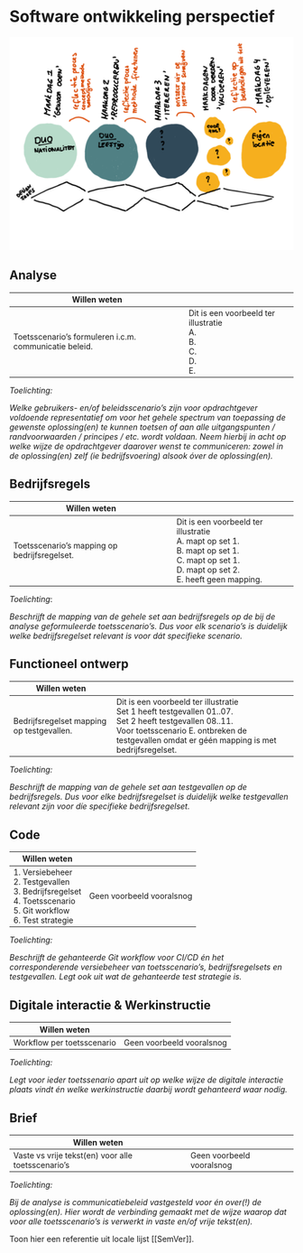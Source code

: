 # Software ontwikkeling perspectief

![Tekstueel alternatief voor methode](media/method.svg "Methode")

## Analyse

| Willen weten                                           |                                                                         |
| ------------------------------------------------------ | ----------------------------------------------------------------------- |
| Toetsscenario’s formuleren i.c.m. communicatie beleid. | Dit is een voorbeeld ter illustratie<br/>A.<br/>B.<br/>C.<br/>D.<br/>E. |

*Toelichting:*

*Welke gebruikers- en/of beleidsscenario’s zijn voor opdrachtgever voldoende representatief om voor het gehele spectrum van toepassing de gewenste oplossing(en) te kunnen toetsen of aan alle uitgangspunten / randvoorwaarden / principes / etc. wordt voldaan. Neem hierbij in acht op welke wijze de opdrachtgever daarover wenst te communiceren: zowel in de oplossing(en) zelf (ie bedrijfsvoering) alsook óver de oplossing(en).*

## Bedrijfsregels

| Willen weten                                 |                                                                                                                                                         |
| -------------------------------------------- | ------------------------------------------------------------------------------------------------------------------------------------------------------- |
| Toetsscenario’s mapping op bedrijfsregelset. | Dit is een voorbeeld ter illustratie<br/>A. mapt op set 1.<br/>B. mapt op set 1.<br/>C. mapt op set 1.<br/>D. mapt op set 2.<br/>E. heeft geen mapping. |

*Toelichting*:

*Beschrijft de mapping van de gehele set aan bedrijfsregels op de bij de analyse geformuleerde toetsscenario’s. Dus voor elk scenario’s is duidelijk welke bedrijfsregelset relevant is voor dát specifieke scenario.*

## Functioneel ontwerp

| Willen weten                              |                                                                                                                                                                                                                   |
| ----------------------------------------- | ----------------------------------------------------------------------------------------------------------------------------------------------------------------------------------------------------------------- |
| Bedrijfsregelset mapping op testgevallen. | Dit is een voorbeeld ter illustratie<br/>Set 1 heeft testgevallen 01..07.<br/>Set 2 heeft testgevallen 08..11.<br/>Voor toetsscenario E. ontbreken de testgevallen omdat er géén mapping is met bedrijfsregelset. |

*Toelichting:*

*Beschrijft de mapping van de gehele set aan testgevallen op de bedrijfsregels. Dus voor elke bedrijfsregelset is duidelijk welke testgevallen relevant zijn voor díe specifieke bedrijfsregelset.*

## Code

| Willen weten                                                                                                          |                           |
| --------------------------------------------------------------------------------------------------------------------- | ------------------------- |
| 1. Versiebeheer<br>2. Testgevallen<br>3. Bedrijfsregelset<br>4. Toetsscenario<br>5. Git workflow<br>6. Test strategie | Geen voorbeeld vooralsnog |

*Toelichting:*

*Beschrijft de gehanteerde Git workflow voor CI/CD én het corresponderende versiebeheer van toetsscenario’s, bedrijfsregelsets en testgevallen. Legt ook uit wat de gehanteerde test strategie is.*

## Digitale interactie & Werkinstructie

| Willen weten               |                           |
| -------------------------- | ------------------------- |
| Workflow per toetsscenario | Geen voorbeeld vooralsnog |

*Toelichting:*

*Legt voor ieder toetssenario apart uit op welke wijze de digitale interactie plaats vindt én welke werkinstructie daarbij wordt gehanteerd waar nodig.*

## Brief

| Willen weten                                       |                           |
| -------------------------------------------------- | ------------------------- |
| Vaste vs vrije tekst(en) voor alle toetsscenario’s | Geen voorbeeld vooralsnog |

*Toelichting:*

*Bij de analyse is communicatiebeleid vastgesteld voor én over(!) de oplossing(en). Hier wordt de verbinding gemaakt met de wijze waarop dat voor alle toetsscenario’s is verwerkt in vaste en/of vrije tekst(en).*

Toon hier een referentie uit locale lijst [[SemVer]].
